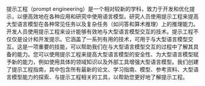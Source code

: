 提示工程（prompt engineering）是一个相对较新的学科，致力于开发和优化提示，以便高效地在各种应用和研究中使用语言模型。研究人员使用提示工程来提高大型语言模型在各种常见任务以及复杂任务（如问答和算术推理）上的推理能力。开发人员使用提示工程来设计能够有效地与大型语言模型交互的技术。提示工程不仅仅是设计和开发提示。它涵盖了一系列有用的技术，可用于与大型语言模型交互。这是一项重要的技能，可以帮助我们在与大型语言模型交互的过程中了解其具备的能力。您可以使用提示工程来提高大型语言模型的安全性、为大型语言模型赋予新的能力，例如使用具体的领域知识以及外部工具增强大型语言模型。我们创建了提示工程指南，其中包含所有最新的论文、学习指南、模型、参考资料、大型语言模型能力的探索、与提示工程相关的工具，以帮助您更好地了解提示工程。
